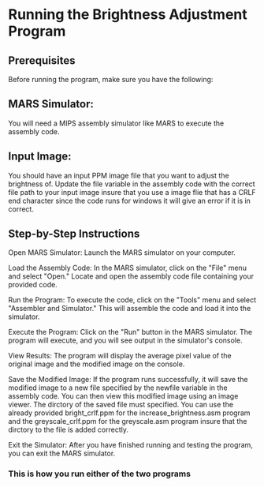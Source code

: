 # Running the Brightness Adjustment Program
## Prerequisites
Before running the program, make sure you have the following:

## MARS Simulator: 
You will need a MIPS assembly simulator like MARS to execute the assembly code.

## Input Image: 
You should have an input PPM image file that you want to adjust the brightness of. Update the file variable in the assembly code with the correct file path to your input image insure that you use a image flie that has a CRLF end character since the code runs for windows it will give an error if it is in correct.

## Step-by-Step Instructions
Open MARS Simulator: Launch the MARS simulator on your computer.

Load the Assembly Code: In the MARS simulator, click on the "File" menu and select "Open." Locate and open the assembly code file containing your provided code.

Run the Program: To execute the code, click on the "Tools" menu and select "Assembler and Simulator." This will assemble the code and load it into the simulator.

Execute the Program: Click on the "Run" button in the MARS simulator. The program will execute, and you will see output in the simulator's console.

View Results: The program will display the average pixel value of the original image and the modified image on the console.

Save the Modified Image: If the program runs successfully, it will save the modified image to a new file specified by the newfile variable in the assembly code. You can then view this modified image using an image viewer. The dirctory of the saved file must specified. You can use the already provided bright_crlf.ppm for the increase_brightness.asm program and the greyscale_crlf.ppm for the greyscale.asm program insure that the dirctory to the file is added correctly.

Exit the Simulator: After you have finished running and testing the program, you can exit the MARS simulator.

### This is how you run either of the two programs 